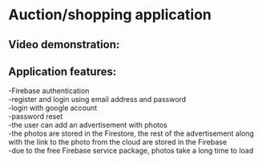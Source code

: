 # Auction/shopping application
## Video demonstration: 
## Application features:
-Firebase authentication   
-register and login using email address and password  
-login with google account  
-password reset  
-the user can add an advertisement with photos  
-the photos are stored in the Firestore, the rest of the advertisement along with the link to the photo from the cloud are stored in the Firebase  
-due to the free Firebase service package, photos take a long time to load
